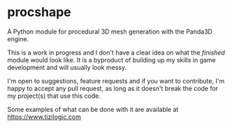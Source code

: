 # procshape

A Python module for procedural 3D mesh generation with the Panda3D engine.

This is a work in progress and I don't have a clear idea on what the *finished* module would look like. 
It is a byproduct of building up my skills in game development and will usually look messy. 

I'm open to suggestions, feature requests and if you want to contribute, I'm happy to accept any pull request, 
as long as it doesn't break the code for my project(s) that use this code.

Some examples of what can be done with it are available at https://www.tizilogic.com
